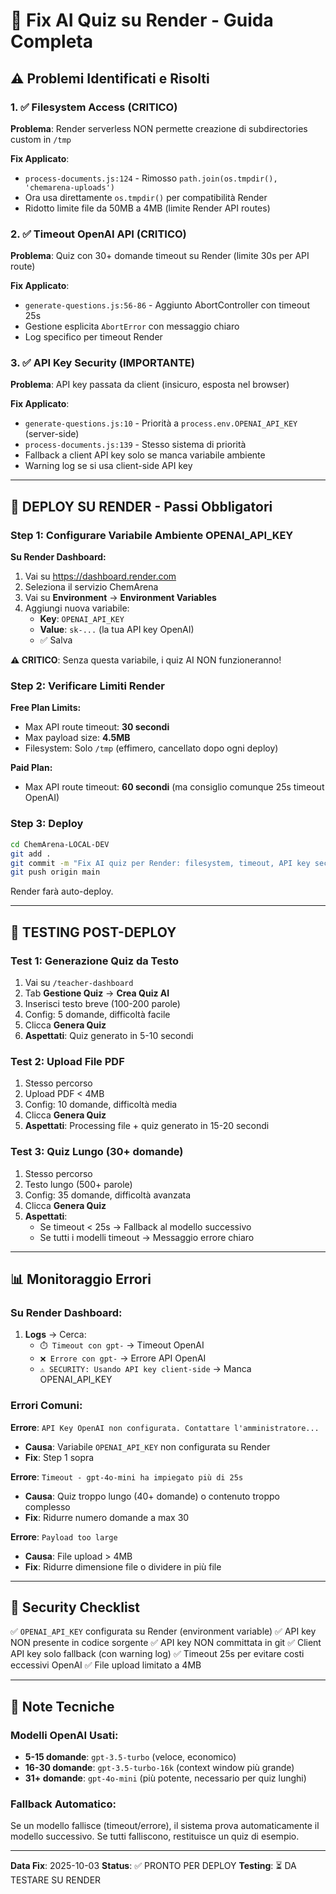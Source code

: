 # 🔧 Fix AI Quiz su Render - Guida Completa

## ⚠️ Problemi Identificati e Risolti

### 1. ✅ Filesystem Access (CRITICO)
**Problema**: Render serverless NON permette creazione di subdirectories custom in `/tmp`

**Fix Applicato**:
- `process-documents.js:124` - Rimosso `path.join(os.tmpdir(), 'chemarena-uploads')`
- Ora usa direttamente `os.tmpdir()` per compatibilità Render
- Ridotto limite file da 50MB a 4MB (limite Render API routes)

### 2. ✅ Timeout OpenAI API (CRITICO)
**Problema**: Quiz con 30+ domande timeout su Render (limite 30s per API route)

**Fix Applicato**:
- `generate-questions.js:56-86` - Aggiunto AbortController con timeout 25s
- Gestione esplicita `AbortError` con messaggio chiaro
- Log specifico per timeout Render

### 3. ✅ API Key Security (IMPORTANTE)
**Problema**: API key passata da client (insicuro, esposta nel browser)

**Fix Applicato**:
- `generate-questions.js:10` - Priorità a `process.env.OPENAI_API_KEY` (server-side)
- `process-documents.js:139` - Stesso sistema di priorità
- Fallback a client API key solo se manca variabile ambiente
- Warning log se si usa client-side API key

---

## 🚀 DEPLOY SU RENDER - Passi Obbligatori

### Step 1: Configurare Variabile Ambiente OPENAI_API_KEY

**Su Render Dashboard:**
1. Vai su https://dashboard.render.com
2. Seleziona il servizio ChemArena
3. Vai su **Environment** → **Environment Variables**
4. Aggiungi nuova variabile:
   - **Key**: `OPENAI_API_KEY`
   - **Value**: `sk-...` (la tua API key OpenAI)
   - ✅ Salva

**⚠️ CRITICO**: Senza questa variabile, i quiz AI NON funzioneranno!

### Step 2: Verificare Limiti Render

**Free Plan Limits:**
- Max API route timeout: **30 secondi**
- Max payload size: **4.5MB**
- Filesystem: Solo `/tmp` (effimero, cancellato dopo ogni deploy)

**Paid Plan:**
- Max API route timeout: **60 secondi** (ma consiglio comunque 25s timeout OpenAI)

### Step 3: Deploy

```bash
cd ChemArena-LOCAL-DEV
git add .
git commit -m "Fix AI quiz per Render: filesystem, timeout, API key security"
git push origin main
```

Render farà auto-deploy.

---

## 🧪 TESTING POST-DEPLOY

### Test 1: Generazione Quiz da Testo
1. Vai su `/teacher-dashboard`
2. Tab **Gestione Quiz** → **Crea Quiz AI**
3. Inserisci testo breve (100-200 parole)
4. Config: 5 domande, difficoltà facile
5. Clicca **Genera Quiz**
6. **Aspettati**: Quiz generato in 5-10 secondi

### Test 2: Upload File PDF
1. Stesso percorso
2. Upload PDF < 4MB
3. Config: 10 domande, difficoltà media
4. Clicca **Genera Quiz**
5. **Aspettati**: Processing file + quiz generato in 15-20 secondi

### Test 3: Quiz Lungo (30+ domande)
1. Stesso percorso
2. Testo lungo (500+ parole)
3. Config: 35 domande, difficoltà avanzata
4. Clicca **Genera Quiz**
5. **Aspettati**:
   - Se timeout < 25s → Fallback al modello successivo
   - Se tutti i modelli timeout → Messaggio errore chiaro

---

## 📊 Monitoraggio Errori

### Su Render Dashboard:
1. **Logs** → Cerca:
   - `⏱️ Timeout con gpt-` → Timeout OpenAI
   - `❌ Errore con gpt-` → Errore API OpenAI
   - `⚠️ SECURITY: Usando API key client-side` → Manca OPENAI_API_KEY

### Errori Comuni:

**Errore**: `API Key OpenAI non configurata. Contattare l'amministratore...`
- **Causa**: Variabile `OPENAI_API_KEY` non configurata su Render
- **Fix**: Step 1 sopra

**Errore**: `Timeout - gpt-4o-mini ha impiegato più di 25s`
- **Causa**: Quiz troppo lungo (40+ domande) o contenuto troppo complesso
- **Fix**: Ridurre numero domande a max 30

**Errore**: `Payload too large`
- **Causa**: File upload > 4MB
- **Fix**: Ridurre dimensione file o dividere in più file

---

## 🔐 Security Checklist

✅ `OPENAI_API_KEY` configurata su Render (environment variable)
✅ API key NON presente in codice sorgente
✅ API key NON committata in git
✅ Client API key solo fallback (con warning log)
✅ Timeout 25s per evitare costi eccessivi OpenAI
✅ File upload limitato a 4MB

---

## 📝 Note Tecniche

### Modelli OpenAI Usati:
- **5-15 domande**: `gpt-3.5-turbo` (veloce, economico)
- **16-30 domande**: `gpt-3.5-turbo-16k` (context window più grande)
- **31+ domande**: `gpt-4o-mini` (più potente, necessario per quiz lunghi)

### Fallback Automatico:
Se un modello fallisce (timeout/errore), il sistema prova automaticamente il modello successivo. Se tutti falliscono, restituisce un quiz di esempio.

---

**Data Fix**: 2025-10-03
**Status**: ✅ PRONTO PER DEPLOY
**Testing**: ⏳ DA TESTARE SU RENDER
